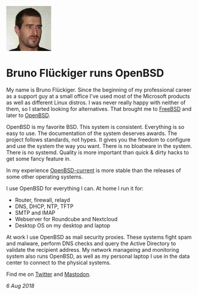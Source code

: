 <p><a href="/" alt="avatar" title="home page"><img src="bflueckiger.jpeg" class="avatar"></a></p>

# Bruno Fl&uuml;ckiger runs OpenBSD

My name is Bruno Fl&uuml;ckiger. Since the beginning of my professional
career as a support guy at a small office I've used most of the
Microsoft products as well as different Linux distros.  I was never
really happy with neither of them, so I started looking for
alternatives. That brought me to [FreeBSD](https://www.freebsd.org/)
and later to [OpenBSD](https://www.openbsd.org).

OpenBSD is my favorite BSD. This system is consistent. Everything
is so easy to use. The documentation of the system deserves awards.
The project follows standards, not hypes. It gives you the freedom
to configure and use the system the way you want. There is no
bloatware in the system. There is no systemd. Quality is more
important than quick & dirty hacks to get some fancy feature in.

In my experience
[OpenBSD-current](https://www.openbsd.org/faq/faq5.html#Flavors)
is more stable than the releases of some other operating systems.

I use OpenBSD for everything I can. At home I run it for:

- Router, firewall, relayd
- DNS, DHCP, NTP, TFTP
- SMTP and IMAP
- Webserver for Roundcube and Nextcloud
- Desktop OS on my desktop and laptop

At work I use OpenBSD as mail security proxies. These systems fight
spam and malware, perform DNS checks and query the Active Directory
to validate the recipient address. My network manageing and monitoring
system also runs OpenBSD, as well as my personal laptop I use in
the data center to connect to the physical systems.

Find me on [Twitter](https://twitter.com/bflueckiger) and
[Mastodon](https://bsd.network/@buf).

_6 Aug 2018_
